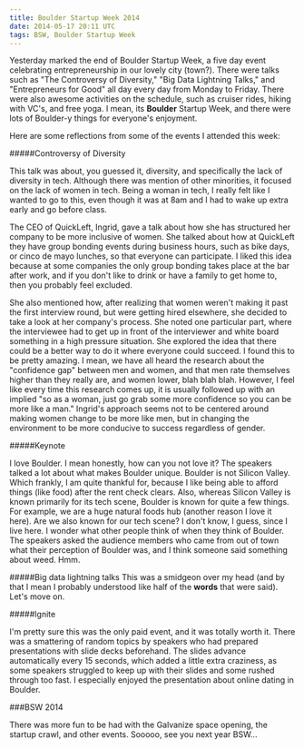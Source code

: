 ```yaml
---
title: Boulder Startup Week 2014
date: 2014-05-17 20:11 UTC
tags: BSW, Boulder Startup Week
---
```


Yesterday marked the end of Boulder Startup Week, a five day event celebrating entrepreneurship in our
lovely city (town?).  There were talks such as "The Controversy of Diversity," "Big Data Lightning Talks,"
and "Entrepreneurs for
Good" all day every day from Monday to Friday.  There were also awesome activities on the schedule, such
as cruiser rides, hiking with VC's, and free yoga.  I mean, its __Boulder__ Startup Week, and there
were lots of Boulder-y things for everyone's enjoyment.

Here are some reflections from some of the events I attended this week:

#####Controversy of Diversity

This talk was about, you guessed it, diversity, and specifically the lack of diversity in tech. Although
there was mention of other minorities, it focused on the lack of women in tech.  Being a woman in tech, I
really felt like I wanted to go to this, even though it was at 8am and I had
to wake up extra early and go before class.

The CEO of QuickLeft, Ingrid, gave a talk about how she has
structured her company to be more inclusive of women. She talked about how at QuickLeft they have group bonding events during
business hours, such
as bike days, or cinco de mayo lunches, so that everyone can participate. I liked this idea because at some
companies the only group bonding takes place at the bar after work, and if you don't like to drink or have
a family to get home to, then you probably feel excluded.

She also mentioned how, after realizing that women weren't making it past the first interview round,
but were getting hired elsewhere, she decided to take a look at her company's process. She noted one
particular part, where the interviewee had to get up in front of the interviewer and white board something
in a high pressure situation. She explored the idea that there could be a better way to do it where
everyone could succeed.  I found this to be pretty amazing. I mean, we have all heard the research about
the "confidence gap" between men and women, and that men rate themselves higher than they really are,
and women lower, blah blah blah. However, I feel like every time this research comes up, it is usually
followed up with an implied "so as a woman, just go grab some more confidence so you can be more like a man."
Ingrid's approach seems not to be centered around making women change to be more like men, but in changing
the environment to be more conducive to success regardless of gender.

#####Keynote

I love Boulder.  I mean honestly, how can you not love it? The speakers talked a lot about what
makes Boulder unique.
Boulder is not Silicon Valley.  Which frankly, I am quite thankful for, because I like
being able to afford things (like food) after the rent check clears.
Also, whereas Silicon Valley is known primarily for its tech scene,
Boulder is known for quite a few things.  For example, we are a huge natural foods hub (another reason
I love it here). Are we also known for our tech scene? I don't know, I guess, since I live here. I wonder
what other people think of when they think of Boulder. The speakers asked the audience members who came from
out of town what their perception of Boulder was, and I think someone said something about weed.  Hmm.

#####Big data lightning talks
This was a smidgeon over my head (and by that I mean I probably understood like
 half of the __words__ that were said). Let's move on.

#####Ignite

I'm pretty sure this was the only paid event, and it was totally worth it.  There was a
smattering of random topics by speakers
who had prepared presentations with slide decks beforehand.  The slides advance
automatically every 15 seconds, which added a little extra craziness, as some speakers struggled to keep
up with their slides and some rushed through too fast. I especially enjoyed the presentation about
online dating in Boulder.


###BSW 2014

There was more fun to be had with the Galvanize space opening, the startup crawl, and other events.
Sooooo, see you next year BSW...










